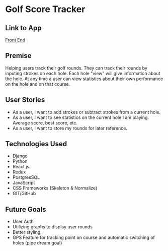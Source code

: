 # Golf Score Tracker

 

## Link to App

 [Front End](https://damp-ocean-33580.herokuapp.com/api/sleepDatahttps://evening-spire-15204.herokuapp.com/)

## Premise

Helping users track their golf rounds. They can track their rounds by inputing strokes on each hole. Each hole "view" will give information about the hole. At any time a user can view statistics about their own performance on the hole and on that course.

## User Stories

 - As a user, I want to add strokes or subtract strokes from a current hole.
 - As a user, I want to see statistics on the current hole I am playing. Average score, best score, etc.
  - As a user, I want to store my rounds for later reference.


## Technologies Used

-   Django
- Python
-  React.js
- Redux
-   PostgresSQL
-   JavaScript
-  CSS Frameworks (Skeleton & Normalize)
- GIT/GitHub

## Future Goals

 - User Auth
 - Utilizing graphs to display user rounds
 - Better styling.
 - GPS Feature for tracking point on course and automatic switching of holes (pipe dream goal)
